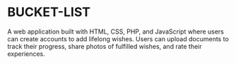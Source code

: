 # BUCKET-LIST
A web application built with HTML, CSS, PHP, and JavaScript where users can create accounts to add lifelong wishes. Users can upload documents to track their progress, share photos of fulfilled wishes, and rate their experiences.
